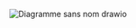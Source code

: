 ![Diagramme sans nom drawio](https://github.com/lucadipisa/CloudComputing_H3/assets/113420670/dc481121-3997-438d-9c99-db4b759850f6)
